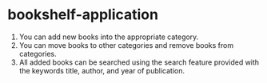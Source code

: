 # bookshelf-application

<ol>
  <li>You can add new books into the appropriate category.</li>
  <li>You can move books to other categories and remove books from categories.</li>
  <li>All added books can be searched using the search feature provided with the keywords title, author, and year of publication.</li>
</ol>

